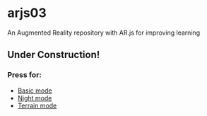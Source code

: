 # arjs03
An Augmented Reality repository with AR.js for improving learning

## Under Construction!

### Press for:
* [Basic mode](https://arcloud27.github.io/arjs03/geography/)
* [Night mode](https://arcloud27.github.io/arjs03/geography/night.html)
* [Terrain mode](https://arcloud27.github.io/arjs03/geography/terrain.html)
